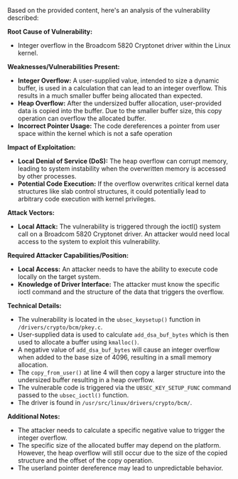 Based on the provided content, here's an analysis of the vulnerability described:

**Root Cause of Vulnerability:**
- Integer overflow in the Broadcom 5820 Cryptonet driver within the Linux kernel.

**Weaknesses/Vulnerabilities Present:**
- **Integer Overflow:** A user-supplied value, intended to size a dynamic buffer, is used in a calculation that can lead to an integer overflow. This results in a much smaller buffer being allocated than expected.
- **Heap Overflow:**  After the undersized buffer allocation, user-provided data is copied into the buffer. Due to the smaller buffer size, this copy operation can overflow the allocated buffer.
- **Incorrect Pointer Usage:** The code dereferences a pointer from user space within the kernel which is not a safe operation

**Impact of Exploitation:**
- **Local Denial of Service (DoS):** The heap overflow can corrupt memory, leading to system instability when the overwritten memory is accessed by other processes.
- **Potential Code Execution:** If the overflow overwrites critical kernel data structures like slab control structures, it could potentially lead to arbitrary code execution with kernel privileges.

**Attack Vectors:**
- **Local Attack:** The vulnerability is triggered through the ioctl() system call on a Broadcom 5820 Cryptonet driver. An attacker would need local access to the system to exploit this vulnerability.

**Required Attacker Capabilities/Position:**
- **Local Access:** An attacker needs to have the ability to execute code locally on the target system.
- **Knowledge of Driver Interface:** The attacker must know the specific ioctl command and the structure of the data that triggers the overflow.

**Technical Details:**
- The vulnerability is located in the `ubsec_keysetup()` function in `/drivers/crypto/bcm/pkey.c`.
- User-supplied data is used to calculate `add_dsa_buf_bytes` which is then used to allocate a buffer using `kmalloc()`.
- A negative value of `add_dsa_buf_bytes` will cause an integer overflow when added to the base size of 4096, resulting in a small memory allocation.
- The `copy_from_user()` at line 4 will then copy a larger structure into the undersized buffer resulting in a heap overflow.
- The vulnerable code is triggered via the `UBSEC_KEY_SETUP_FUNC` command passed to the `ubsec_ioctl()` function.
- The driver is found in `/usr/src/linux/drivers/crypto/bcm/`.

**Additional Notes:**
- The attacker needs to calculate a specific negative value to trigger the integer overflow.
- The specific size of the allocated buffer may depend on the platform. However, the heap overflow will still occur due to the size of the copied structure and the offset of the copy operation.
- The userland pointer dereference may lead to unpredictable behavior.